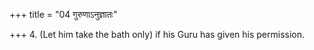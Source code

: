 +++
title = "04 गुरुणाऽनुज्ञातः"

+++
4. (Let him take the bath only) if his Guru has given his permission.
